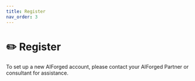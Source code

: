 ```yaml
---
title: Register
nav_order: 3
---
```


# ✏️ Register

To set up a new AIForged account, please contact your AIForged Partner or consultant for assistance.


